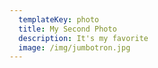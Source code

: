 ```yaml
---
  templateKey: photo
  title: My Second Photo
  description: It's my favorite
  image: /img/jumbotron.jpg
---
```

